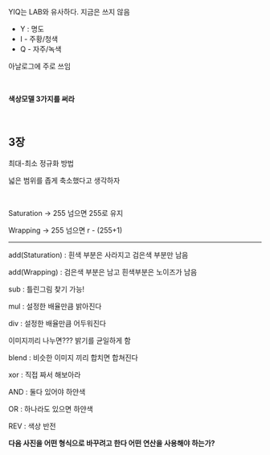 YIQ는 LAB와 유사하다. 지금은 쓰지 않음

- Y : 명도
- I - 주황/청색
- Q - 자주/녹색

아날로그에 주로 쓰임

<br/>

**색상모델 3가지를 써라**

<br/>

## 3장

최대-최소 정규화 방법

넓은 범위를 좁게 축소했다고 생각하자

<br/>

Saturation -> 255 넘으면 255로 유지

Wrapping -> 255 넘으면 r - (255+1)

---

add(Staturation) : 흰색 부분은 사라지고 검은색 부분만 남음

add(Wrapping) : 검은색 부분은 남고 흰색부분은 노이즈가 남음

sub : 틀린그림 찾기 가능!

mul : 설정한 배율만큼 밝아진다

div : 설정한 배율만큼 어두워진다

이미지끼리 나누면??? 밝기를 균일하게 함

blend : 비슷한 이미지 끼리 합치면 합쳐진다

xor : 직접 짜서 해보아라

AND : 둘다 있어야 하얀색

OR : 하나라도 있으면 하얀색

REV : 색상 반전

**다음 사진을 어떤 형식으로 바꾸려고 한다 어떤 연산을 사용해야 하는가?**
